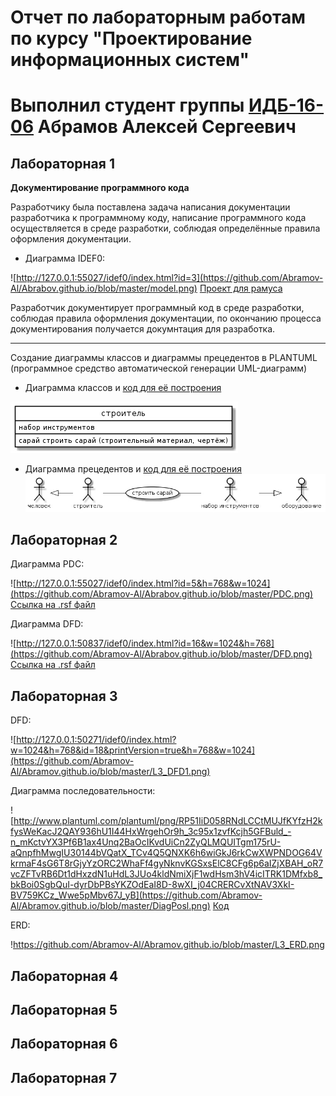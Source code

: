 # Отчет по лабораторным работам по курсу "Проектирование информационных систем"
# Выполнил студент группы [ИДБ-16-06](https://github.com/stankin/design-1/wiki/list-idb-16-06) Абрамов Алексей Сергеевич

## Лабораторная 1

**Документирование программного кода**

Разработчику была поставлена задача написания документации разработчика к программному коду, написание программного кода осуществляется в среде разработки, соблюдая определённые правила оформления документации.

+ Диаграмма IDEF0:

![http://127.0.0.1:55027/idef0/index.html?id=3](https://github.com/Abramov-Al/Abrabov.github.io/blob/master/model.png)
[Проект для рамуса](https://github.com/Abramov-Al/Abrabov.github.io/blob/master/stroyka.rsf)

Разработчик документирует программный код в среде разработки, соблюдая правила оформления документации, по окончанию процесса документирования получается докумнтация для разработка.

***

Создание диаграммы классов и диаграммы прецедентов в PLANTUML (программное средство автоматической генерации UML-диаграмм)

+ Диаграмма классов и [код для её построения](https://github.com/Abramov-Al/Abrabov.github.io/blob/master/class)

![none](https://github.com/Abramov-Al/Abrabov.github.io/blob/master/-YSpfQcgGdU.jpg)

+ Диаграмма прецедентов и [код для её построения](https://github.com/Abramov-Al/Abrabov.github.io/blob/master/prec)
![none](https://github.com/Abramov-Al/Abrabov.github.io/blob/master/NGWCSB2Z1-A.jpg)

## Лабораторная 2

Диаграмма PDC:

![http://127.0.0.1:55027/idef0/index.html?id=5&h=768&w=1024](https://github.com/Abramov-Al/Abrabov.github.io/blob/master/PDC.png)
[Ссылка на .rsf файл](https://github.com/Abramov-Al/Abrabov.github.io/blob/master/stroyka.rsf)

Диаграмма DFD:

![http://127.0.0.1:50837/idef0/index.html?id=16&w=1024&h=768](https://github.com/Abramov-Al/Abrabov.github.io/blob/master/DFD.png)
[Ссылка на .rsf файл](https://github.com/Abramov-Al/Abrabov.github.io/blob/master/stroyka.rsf)

## Лабораторная 3

DFD:

![http://127.0.0.1:50271/idef0/index.html?w=1024&h=768&id=18&printVersion=true&h=768&w=1024](https://github.com/Abramov-Al/Abramov.github.io/blob/master/L3_DFD1.png)

Диаграмма последовательности:

![http://www.plantuml.com/plantuml/png/RP51IiD058RNdLCCtMUJfKYfzH2kfysWeKacJ2QAY936hU1I44HxWrgehOr9h_3c95x1zvfKcjh5GFBuld_-n_mKctvYX3Pf6B1ax4Unq2BaOcIKvdUiCn2ZyQLMQUITgm175rU-aQnpfhMwgIU30144bVQatX_TCv4Q5QNXK6h6wiGkJ6rkCwXWPNDOG64VkrmaF4sG6T8rGjyYzORC2WhaFf4gyNknvKGSxsElC8CFg6p6aIZjXBAH_oR7vcZFTvRB6Dt1dHxzdN1uHdL3JUo4kldNmiXjF1wdHsm3hV4icITRK1DMfxb8_bkBoi0SgbQuI-dyrDbPBsYKZOdEaI8D-8wXI_j04CRERCvXtNAV3XkI-BV759KCz_Wwe5pMbv67J_yB](https://github.com/Abramov-Al/Abramov.github.io/blob/master/DiagPosl.png)
[Код](https://github.com/Abramov-Al/Abramov.github.io/blob/master/DiagPosl.txt)

ERD:

!https://github.com/Abramov-Al/Abramov.github.io/blob/master/L3_ERD.png

## Лабораторная 4

## Лабораторная 5

## Лабораторная 6

## Лабораторная 7
